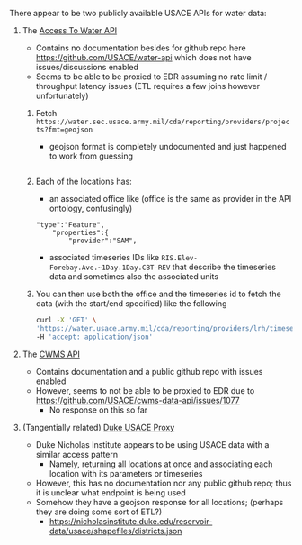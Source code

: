 There appear to be two publicly available USACE APIs for water data:

1. The [Access To Water API](https://water.sec.usace.army.mil/cda/reporting/#/Reporting/get_cda_reporting_providers)
   - Contains no documentation besides for github repo here https://github.com/USACE/water-api which does not have issues/discussions enabled
   - Seems to be able to be proxied to EDR assuming no rate limit / throughput latency issues (ETL requires a few joins however unfortunately)
   1. Fetch `https://water.sec.usace.army.mil/cda/reporting/providers/projects?fmt=geojson`
      - geojson format is completely undocumented and just happened to work from guessing
      <!-- ```sh
      curl -X 'GET' \
      'https://water.usace.army.mil/cda/reporting/providers/NAB/locations' \
      -H 'accept: application/json'

      ```-->

      ```

   2. Each of the locations has:
      - an associated office like (office is the same as provider in the API ontology, confusingly)

      ```
      "type":"Feature",
          "properties":{
              "provider":"SAM",
      ```

      - associated timeseries IDs like `RIS.Elev-Forebay.Ave.~1Day.1Day.CBT-REV` that describe the timeseries data and sometimes also the associated units

   3. You can then use both the office and the timeseries id to fetch the data (with the start/end specified) like the following
      ```sh
      curl -X 'GET' \
      'https://water.usace.army.mil/cda/reporting/providers/lrh/timeseries?name=AlumCr-Outflow.Stage.Inst.15Minutes.0.OBS&begin=2023-05-14T15%3A32%3A25.520Z&end=2023-05-15T15%3A32%3A25.520Z' \
      -H 'accept: application/json'
      ```

2. The [CWMS API](https://cwms-data.usace.army.mil/cwms-data/swagger-ui.html)
   - Contains documentation and a public github repo with issues enabled
   - However, seems to not be able to be proxied to EDR due to https://github.com/USACE/cwms-data-api/issues/1077
     - No response on this so far
3. (Tangentially related) [Duke USACE Proxy](https://nicholasinstitute.duke.edu/reservoir-data/)
   - Duke Nicholas Institute appears to be using USACE data with a similar access pattern
     - Namely, returning all locations at once and associating each location with its parameters or timeseries
   - However, this has no documentation nor any public github repo; thus it is unclear what endpoint is being used
   - Somehow they have a geojson response for all locations; (perhaps they are doing some sort of ETL?)
     - https://nicholasinstitute.duke.edu/reservoir-data/usace/shapefiles/districts.json
